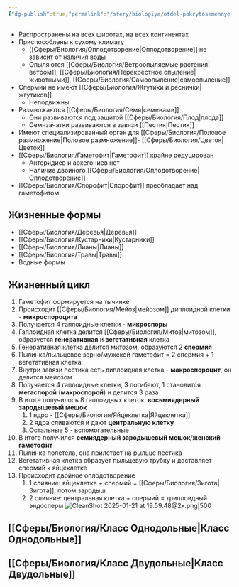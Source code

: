 ```yaml
---
{"dg-publish":true,"permalink":"/sfery/biologiya/otdel-pokrytosemennye-czvetkovye/","tags":["Ботаника"]}
---
```


- Распространены на всех широтах, на всех континентах
- Приспособлены к сухому климату
	- [[Сферы/Биология/Оплодотворение\|Оплодотворение]] не зависит от наличия воды 
	- Опыляются [[Сферы/Биология/Ветроопыляемые растения\|ветром]], [[Сферы/Биология/Перекрёстное опыление\|животными]], [[Сферы/Биология/Самоопыление\|самоопыление]]
- Спермии не имеют [[Сферы/Биология/Жгутики и реснички\|жгутиков]]
	- Неподвижны
- Размножаются [[Сферы/Биология/Семя\|семенами]]
	- Они развиваются под защитой [[Сферы/Биология/Плод\|плода]]
	- Семязачатки развиваются в завязи [[Пестик\|Пестик]] 
- Имеют специализированный орган для [[Сферы/Биология/Половое размножение\|Половое размножение]]- [[Сферы/Биология/Цветок\|Цветок]]
- [[Сферы/Биология/Гаметофит\|Гаметофит]] крайне редуцирован
	- Антеридиев и архегониев нет
	- Наличие двойного [[Сферы/Биология/Оплодотворение\|Оплодотворение]] 
- [[Сферы/Биология/Спорофит\|Спорофит]] преобладает над гаметофитом 
## Жизненные формы
- [[Сферы/Биология/Деревья\|Деревья]]
- [[Сферы/Биология/Кустарники\|Кустарники]]
- [[Сферы/Биология/Лианы\|Лианы]]
- [[Сферы/Биология/Травы\|Травы]]
- Водные формы
## Жизненный цикл
1. Гаметофит формируется на тычинке 
2. Происходит [[Сферы/Биология/Мейоз\|мейозом]] диплоидной клетки - **микроспороцита**
3. Получается 4 гаплоидные клетки - **микроспоры**
4. Гаплоидная клетка делится [[Сферы/Биология/Митоз\|митозом]], образуется **генеративная** и **вегетативная** клетка 
5. Генеративная клетка делится митозом, образуются 2 **спермия**
6. Пылинка/пыльцевое зерно/мужской гаметофит = 2 спермия + 1 вегетативная клетка 
7. Внутри завязи пестика есть диплоидная клетка - **макроспороцит**, он делится мейозом
8. Получается 4 гаплоидные клетки, 3 погибают, 1 становится **мегаспорой** (**макроспорой**) и делится 3 раза
9. В итоге получилось 8 гаплоидных клеток: **восьмиядерный зародышевый мешок**
	1. 1 ядро - [[Сферы/Биология/Яйцеклетка\|Яйцеклетка]]
	2. 2 ядра сливаются и дают **центральную клетку**
	3. Остальные 5 - вспомогательные 
10. В итоге получился **семиядерный зародышевый мешок**/**женский гаметофит** 
11. Пылинка полетела, она прилетает на рыльце пестика
12. Вегетативная клетка образует пыльцевую трубку и доставляет спермий к яйцеклетке
13. Происходит двойное оплодотворение 
	1. 1 слияние: яйцеклетка + спермий = [[Сферы/Биология/Зигота\|Зигота]], потом зародыш
	2. 2 слияние: центральная клетка + спермий = триплоидный эндосперм 
![CleanShot 2025-01-21 at 19.59.48@2x.png|500](/img/user/%D0%90%D1%80%D1%85%D0%B8%D0%B2/%D0%9A%D1%8D%D1%88/CleanShot%202025-01-21%20at%2019.59.48@2x.png)
## [[Сферы/Биология/Класс Однодольные\|Класс Однодольные]]
## [[Сферы/Биология/Класс Двудольные\|Класс Двудольные]]